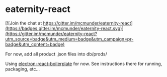 # eaternity-react

[![Join the chat at https://gitter.im/mcmunder/eaternity-react](https://badges.gitter.im/mcmunder/eaternity-react.svg)](https://gitter.im/mcmunder/eaternity-react?utm_source=badge&utm_medium=badge&utm_campaign=pr-badge&utm_content=badge)

For now, add all product .json files into db/prods/ 

Using [electron-react-boilerplate](https://github.com/chentsulin/electron-react-boilerplate) for now. See instructions there for running, packaging, etc...
